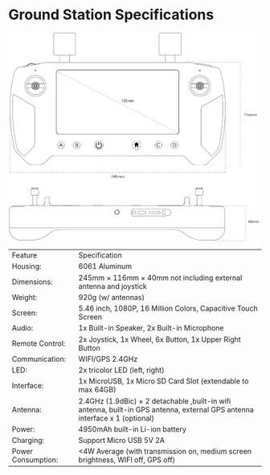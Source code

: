 # Ground Station Specifications

![](../../../../../../.gitbook/assets/DataLink-dimensions.jpeg)

|                    |                                                                                                                             |
| ------------------ | --------------------------------------------------------------------------------------------------------------------------- |
| Feature            | Specification                                                                                                               |
| Housing:           | 6061 Aluminum                                                                                                               |
| Dimensions:        | 245mm × 116mm × 40mm not including external antenna and joystick                                                            |
| Weight:            | 920g (w/ antennas)                                                                                                          |
| Screen:            | 5.46 inch, 1080P, 16 Million Colors, Capacitive Touch Screen                                                                |
| Audio:             | 1x Built-in Speaker, 2x Built-in Microphone                                                                                 |
| Remote Control:    | 2x Joystick, 1x Wheel, 6x Button, 1x Upper Right Button                                                                     |
| Communication:     | WIFI/GPS 2.4GHz                                                                                                             |
| LED:               | 2x tricolor LED (left, right)                                                                                               |
| Interface:         | 1x MicroUSB, 1x Micro SD Card Slot (extendable to max 64GB)                                                                 |
| Antenna:           | 2.4GHz (1.9dBic) × 2 detachable ,built-in wifi antenna, built-in GPS antenna, external GPS antenna interface x 1 (optional) |
| Power:             | 4950mAh built-in Li-ion battery                                                                                             |
| Charging:          | Support Micro USB 5V 2A                                                                                                     |
| Power Consumption: | <4W Average (with transmission on, medium screen brightness, WIFI off, GPS off)                                             |
